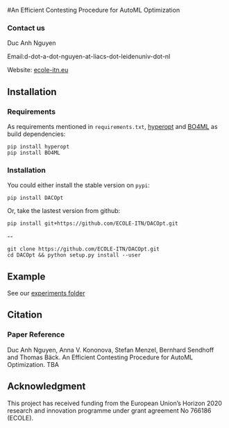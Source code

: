 #An Efficient Contesting Procedure for AutoML Optimization

### Contact us

Duc Anh Nguyen

Email:d-dot-a-dot-nguyen-at-liacs-dot-leidenuniv-dot-nl

Website: [ecole-itn.eu](https://ecole-itn.eu/)
## Installation
### Requirements

As requirements  mentioned in `requirements.txt`, [hyperopt](https://github.com/hyperopt/hyperopt) and [BO4ML](https://github.com/ECOLE-ITN/NguyenSSCI2021) as build dependencies:

```shell
pip install hyperopt
pip install BO4ML
```
### Installation

You could either install the stable version on `pypi`:

```shell
pip install DACOpt
```

Or, take the lastest version from github:

```shell
pip install git+https://github.com/ECOLE-ITN/DACOpt.git
```
--
```shell
git clone https://github.com/ECOLE-ITN/DACOpt.git
cd DACOpt && python setup.py install --user
```

## Example

See our [experiments folder](https://github.com/ECOLE-ITN/DACOpt/tree/main/Experiments)

## Citation
### Paper Reference

Duc Anh Nguyen, Anna V. Kononova, Stefan Menzel, Bernhard Sendhoff and Thomas Bäck. An Efficient Contesting Procedure for AutoML Optimization. TBA

## Acknowledgment

This project has received funding from the European Union’s Horizon 2020 research and innovation programme under grant agreement No 766186 (ECOLE).

